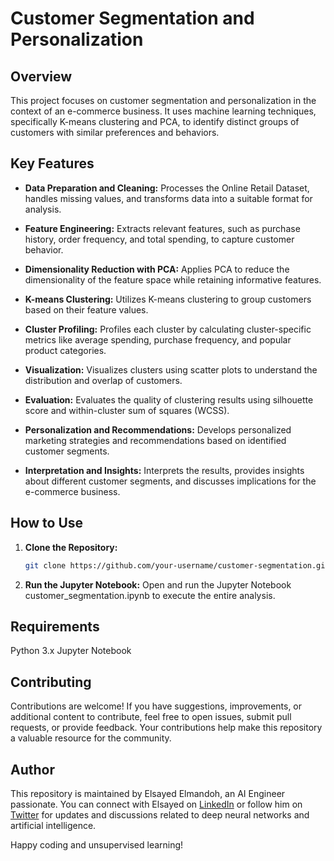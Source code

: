 # Customer Segmentation and Personalization

## Overview

This project focuses on customer segmentation and personalization in the context of an e-commerce business. It uses machine learning techniques, specifically K-means clustering and PCA, to identify distinct groups of customers with similar preferences and behaviors.

## Key Features

- **Data Preparation and Cleaning:** Processes the Online Retail Dataset, handles missing values, and transforms data into a suitable format for analysis.
  
- **Feature Engineering:** Extracts relevant features, such as purchase history, order frequency, and total spending, to capture customer behavior.

- **Dimensionality Reduction with PCA:** Applies PCA to reduce the dimensionality of the feature space while retaining informative features.

- **K-means Clustering:** Utilizes K-means clustering to group customers based on their feature values.

- **Cluster Profiling:** Profiles each cluster by calculating cluster-specific metrics like average spending, purchase frequency, and popular product categories.

- **Visualization:** Visualizes clusters using scatter plots to understand the distribution and overlap of customers.

- **Evaluation:** Evaluates the quality of clustering results using silhouette score and within-cluster sum of squares (WCSS).

- **Personalization and Recommendations:** Develops personalized marketing strategies and recommendations based on identified customer segments.

- **Interpretation and Insights:** Interprets the results, provides insights about different customer segments, and discusses implications for the e-commerce business.

## How to Use

1. **Clone the Repository:**
   ```bash
   git clone https://github.com/your-username/customer-segmentation.git

2. **Run the Jupyter Notebook:**
  Open and run the Jupyter Notebook customer_segmentation.ipynb to execute the entire analysis.

## Requirements
  Python 3.x
  Jupyter Notebook

## Contributing

Contributions are welcome! If you have suggestions, improvements, or additional content to contribute, feel free to open issues, submit pull requests, or provide feedback. Your contributions help make this repository a valuable resource for the community.

## Author

This repository is maintained by Elsayed Elmandoh, an AI Engineer passionate. You can connect with Elsayed on [LinkedIn](https://www.linkedin.com/in/elsayed-elmandoh-77544428a/) or follow him on [Twitter](https://twitter.com/elsayedelmandoo) for updates and discussions related to deep neural networks and artificial intelligence.

Happy coding and unsupervised learning!
